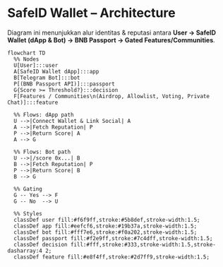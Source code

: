# SafeID Wallet – Architecture

Diagram ini menunjukkan alur identitas & reputasi antara **User → SafeID Wallet (dApp & Bot) → BNB Passport → Gated Features/Communities**.

```mermaid
flowchart TD
  %% Nodes
  U[User]:::user
  A[SafeID Wallet dApp]:::app
  B[Telegram Bot]:::bot
  P[(BNB Passport API)]:::passport
  G{Score >= Threshold?}:::decision
  F[Features / Communities\n(Airdrop, Allowlist, Voting, Private Chat)]:::feature

  %% Flows: dApp path
  U -->|Connect Wallet & Link Social| A
  A -->|Fetch Reputation| P
  P -->|Return Score| A
  A --> G

  %% Flows: Bot path
  U -->|/score 0x...| B
  B -->|Fetch Reputation| P
  P -->|Return Score| B
  B --> G

  %% Gating
  G -- Yes --> F
  G -- No  --> U

  %% Styles
  classDef user fill:#f6f9ff,stroke:#5b8def,stroke-width:1.5;
  classDef app fill:#eefcf6,stroke:#19b37a,stroke-width:1.5;
  classDef bot fill:#fff7e6,stroke:#f0a202,stroke-width:1.5;
  classDef passport fill:#f2e9ff,stroke:#7c4dff,stroke-width:1.5;
  classDef decision fill:#fff,stroke:#333,stroke-width:1.5,stroke-dasharray:4 2;
  classDef feature fill:#e8f4ff,stroke:#2d7ff9,stroke-width:1.5;
```
